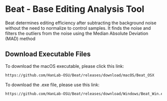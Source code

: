 # Beat - Base Editing Analysis Tool
Beat determines editing efficiency after subtracting
the background noise without the need to normalize to control samples. 
It finds the noise and filters the outliers from the noise
using the Median Absolute Deviation (MAD) method

## Download Executable Files
To download the macOS executable, please click this link:
```bash
https://github.com/HanLab-OSU/Beat/releases/download/macOS/Beat_OSX
```

To download the .exe file, please use this link:
```bash
https://github.com/HanLab-OSU/Beat/releases/download/Windows/Beat_Win.exe
```
